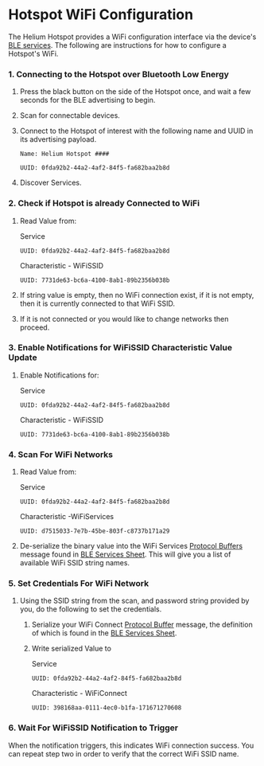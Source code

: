 # Hotspot WiFi Configuration

The Helium Hotspot provides a WiFi configuration interface via the device's[ BLE services](hotspot-ble-services.md). The following are instructions for how to configure a Hotspot's WiFi.

### **1. Connecting to the Hotspot over Bluetooth Low Energy**

1. Press the black button on the side of the Hotspot once, and wait a few seconds for the BLE advertising to begin.
2. Scan for connectable devices.
3. Connect to the Hotspot of interest with the following name and UUID in its advertising payload.

   `Name: Helium Hotspot ####`

   `UUID: 0fda92b2-44a2-4af2-84f5-fa682baa2b8d`

4. Discover Services.

### **2. Check if Hotspot is already Connected to WiFi**

1. Read Value from:

   Service 

   `UUID: 0fda92b2-44a2-4af2-84f5-fa682baa2b8d`

   Characteristic - WiFiSSID 

   `UUID: 7731de63-bc6a-4100-8ab1-89b2356b038b`

2. If string value is empty, then no WiFi connection exist, if it is not empty, then it is currently connected to that WiFi SSID.
3. If it is not connected or you would like to change networks then proceed.

### **3. Enable Notifications for WiFiSSID Characteristic Value Update**

1. Enable Notifications for: 

   Service

   `UUID: 0fda92b2-44a2-4af2-84f5-fa682baa2b8d`

   Characteristic - WiFiSSID

   `UUID: 7731de63-bc6a-4100-8ab1-89b2356b038b`

### **4. Scan For WiFi Networks**

1. Read Value from:

   Service

   `UUID: 0fda92b2-44a2-4af2-84f5-fa682baa2b8d`

   Characteristic -WiFiServices

   `UUID: d7515033-7e7b-45be-803f-c8737b171a29`

2. De-serialize the binary value into the WiFi Services [Protocol Buffers](https://developers.google.com/protocol-buffers) message found in [BLE Services Sheet](https://developer.helium.com/hotspot/hotspot-ble-services#wifiservices-characteristic). This will give you a list of available WiFi SSID string names.

### **5. Set Credentials For WiFi Network**

1. Using the SSID string from the scan, and password string provided by you, do the following to set the credentials.
   1. Serialize your WiFi Connect [Protocol Buffer](https://developers.google.com/protocol-buffers) message, the definition of which is found in the [BLE Services Sheet](https://developer.helium.com/hotspot/hotspot-ble-services#wificonnect-characteristic).
   2. Write serialized Value to

      Service

      `UUID: 0fda92b2-44a2-4af2-84f5-fa682baa2b8d`

      Characteristic - WiFiConnect

      `UUID: 398168aa-0111-4ec0-b1fa-171671270608`

### **6. Wait For WiFiSSID Notification to Trigger**

When the notification triggers, this indicates WiFi connection success.  You can repeat step two in order to verify that the correct WiFi SSID name. 

